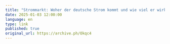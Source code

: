 ```yaml
--- 
title: "Strommarkt: Woher der deutsche Strom kommt und wie viel er wirklich kostet - DER SPIEGEL"
date: 2025-01-03 12:00:00
language: en
type: link
published: true
original_url: https://archive.ph/Okqc4
---
```

